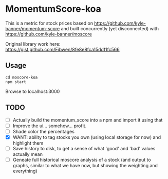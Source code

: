 # MomentumScore-koa

This is a metric for stock prices based on https://github.com/kyle-banner/momentum-score and built concurrently (yet disconnected) with https://github.com/kyle-banner/moscore

Original library work here: https://gist.github.com/Eibwen/8fe8e8fca15ddf1fc566

## Usage

    cd moscore-koa
    npm start

Browse to localhost:3000

## TODO

- [ ] Actually build the momentum_score into a npm and import it using that
- [ ] Improve the ui... somehow... profit.
- [ ] Shade color the percentages
- [x] WANT: ability to tag stocks you own (using local storage for now) and highlight them
- [ ] Save history to disk, to get a sense of what 'good' and 'bad' values actually mean
- [ ] Geneate full historical moscore analysis of a stock (and output to graphs, similar to what we have now, but showing the weighting and everything)
